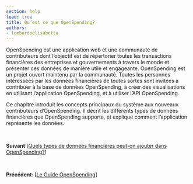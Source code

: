 ```yaml
---
section: help
lead: true
title: Qu’est ce que OpenSpending?
authors:
- lombardoelisabetta
---
```

OpenSpending est une application web et une communauté de contributeurs dont l’objectif est de répertorier toutes les transactions financières des entreprises et gouvernements à travers le monde et présenter ces données de manière utile et engageante. OpenSpending est un projet ouvert maintenu par la communauté. Toutes les personnes intéressées par les données financières de toutes sortes sont invitées à contribuer à la base de données OpenSpending, à créer des visualisations en utilisant l’application OpenSpending, et à utiliser l’API OpenSpending.

Ce chapitre introduit les concepts principaux du système aux nouveaux contributeurs d’OpenSpending. Il décrit les différents types de données financières que OpenSpending supporte, et explique comment l’application représente les données.

&nbsp;

**Suivant**:[<a href="../quels-types-de-donnees-financieres-peut-on-ajouter-dans-openspending/">Quels types de données financières peut-on ajouter dans OpenSpending?</a>]

&nbsp;

**Précédent**: [<a href="../">Le Guide OpenSpending</a>]
